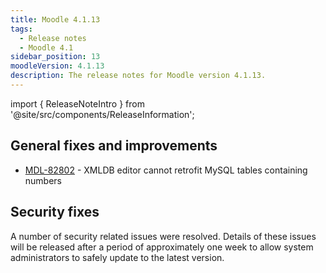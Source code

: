 ```yaml
---
title: Moodle 4.1.13
tags:
  - Release notes
  - Moodle 4.1
sidebar_position: 13
moodleVersion: 4.1.13
description: The release notes for Moodle version 4.1.13.
---
```


import { ReleaseNoteIntro } from '@site/src/components/ReleaseInformation';

<ReleaseNoteIntro releaseName={frontMatter.moodleVersion} />

## General fixes and improvements
<!-- cspell:disable -->
- [MDL-82802](https://tracker.moodle.org/browse/MDL-82802) - XMLDB editor cannot retrofit MySQL tables containing numbers
<!-- cspell:enable -->

## Security fixes

A number of security related issues were resolved. Details of these issues will be released after a period of approximately one week to allow system administrators to safely update to the latest version.
